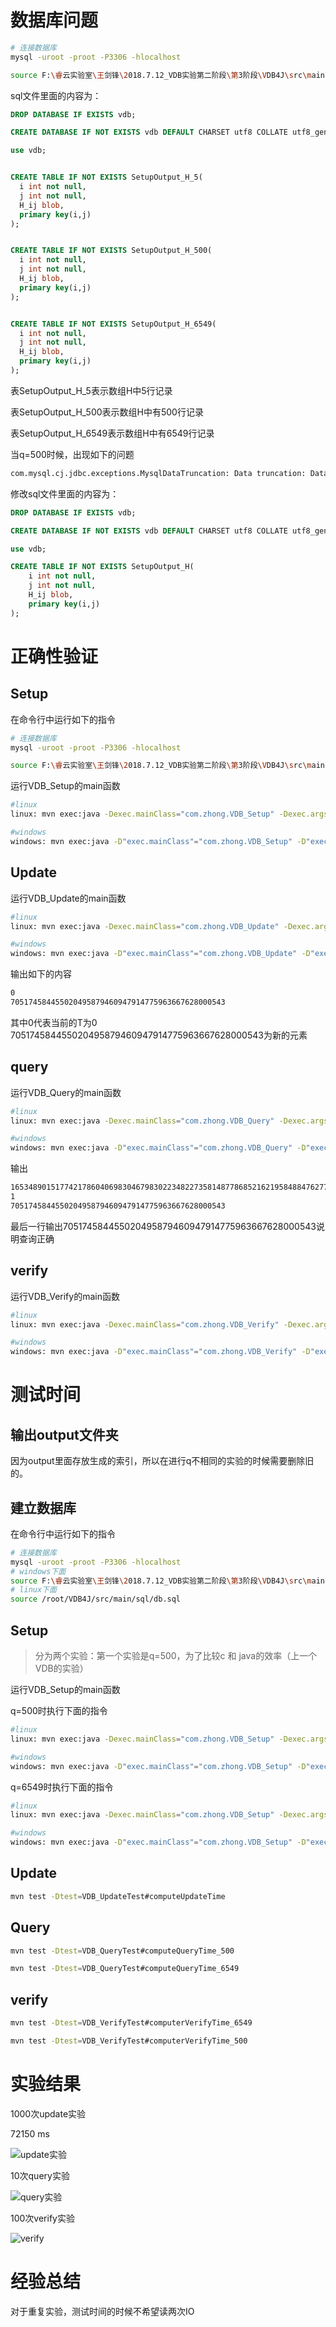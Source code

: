 # 数据库问题

```bash
# 连接数据库
mysql -uroot -proot -P3306 -hlocalhost

source F:\睿云实验室\王剑锋\2018.7.12_VDB实验第二阶段\第3阶段\VDB4J\src\main\sql\db.sql
```

sql文件里面的内容为：

```sql
DROP DATABASE IF EXISTS vdb;

CREATE DATABASE IF NOT EXISTS vdb DEFAULT CHARSET utf8 COLLATE utf8_general_ci;

use vdb;


CREATE TABLE IF NOT EXISTS SetupOutput_H_5(
  i int not null,
  j int not null,
  H_ij blob,
  primary key(i,j)
);


CREATE TABLE IF NOT EXISTS SetupOutput_H_500(
  i int not null,
  j int not null,
  H_ij blob,
  primary key(i,j)
);


CREATE TABLE IF NOT EXISTS SetupOutput_H_6549(
  i int not null,
  j int not null,
  H_ij blob,
  primary key(i,j)
); 
```

表SetupOutput_H_5表示数组H中5行记录

表SetupOutput_H_500表示数组H中有500行记录

表SetupOutput_H_6549表示数组H中有6549行记录


当q=500时候，出现如下的问题

```bash
com.mysql.cj.jdbc.exceptions.MysqlDataTruncation: Data truncation: Data too long for column 'Hi' at row 1
```


修改sql文件里面的内容为：

```sql
DROP DATABASE IF EXISTS vdb;

CREATE DATABASE IF NOT EXISTS vdb DEFAULT CHARSET utf8 COLLATE utf8_general_ci;

use vdb;

CREATE TABLE IF NOT EXISTS SetupOutput_H(
  	i int not null,
  	j int not null,
	H_ij blob,
	primary key(i,j)
); 
```

# 正确性验证

## Setup

在命令行中运行如下的指令

```bash
# 连接数据库
mysql -uroot -proot -P3306 -hlocalhost

source F:\睿云实验室\王剑锋\2018.7.12_VDB实验第二阶段\第3阶段\VDB4J\src\main\sql\db.sql
```

运行VDB_Setup的main函数

```bash
#linux
linux: mvn exec:java -Dexec.mainClass="com.zhong.VDB_Setup" -Dexec.args="5 2"

#windows
windows: mvn exec:java -D"exec.mainClass"="com.zhong.VDB_Setup" -D"exec.args"="5 2"
```


## Update

运行VDB_Update的main函数

```bash
#linux
linux: mvn exec:java -Dexec.mainClass="com.zhong.VDB_Update" -Dexec.args=""

#windows
windows: mvn exec:java -D"exec.mainClass"="com.zhong.VDB_Update" -D"exec.args"=""
```

输出如下的内容

```bash
0
705174584455020495879460947914775963667628000543
```

其中0代表当前的T为0
705174584455020495879460947914775963667628000543为新的元素


## query

运行VDB_Query的main函数


```bash
#linux
linux: mvn exec:java -Dexec.mainClass="com.zhong.VDB_Query" -Dexec.args="0 5"

#windows
windows: mvn exec:java -D"exec.mainClass"="com.zhong.VDB_Query" -D"exec.args"="0 5"
```

输出

```bash
1653489015177421786040698304679830223482273581487786852162195848847627719619831434105629104869126167921348748107071668755058349127339040132871896113341072,3363270268778715147048417617339662786697392457799003768310570405933826800388148524732623704452494542055123103766629955275085298659327024510424429003768407,0
1
705174584455020495879460947914775963667628000543
```

最后一行输出705174584455020495879460947914775963667628000543说明查询正确

## verify


运行VDB_Verify的main函数

```bash
#linux
linux: mvn exec:java -Dexec.mainClass="com.zhong.VDB_Verify" -Dexec.args="0 5"

#windows
windows: mvn exec:java -D"exec.mainClass"="com.zhong.VDB_Verify" -D"exec.args"="0 5"
```

# 测试时间

## 输出output文件夹

因为output里面存放生成的索引，所以在进行q不相同的实验的时候需要删除旧的。


## 建立数据库

在命令行中运行如下的指令

```bash
# 连接数据库
mysql -uroot -proot -P3306 -hlocalhost
# windows下面
source F:\睿云实验室\王剑锋\2018.7.12_VDB实验第二阶段\第3阶段\VDB4J\src\main\sql\db.sql
# linux下面
source /root/VDB4J/src/main/sql/db.sql
```

## Setup

> 分为两个实验：第一个实验是q=500，为了比较c 和 java的效率（上一个VDB的实验）

运行VDB_Setup的main函数

q=500时执行下面的指令

```bash
#linux
linux: mvn exec:java -Dexec.mainClass="com.zhong.VDB_Setup" -Dexec.args="500 2"

#windows
windows: mvn exec:java -D"exec.mainClass"="com.zhong.VDB_Setup" -D"exec.args"="500 2"
```

q=6549时执行下面的指令

```bash
#linux
linux: mvn exec:java -Dexec.mainClass="com.zhong.VDB_Setup" -Dexec.args="6549 2"

#windows
windows: mvn exec:java -D"exec.mainClass"="com.zhong.VDB_Setup" -D"exec.args"="6549 2"
```


## Update


```bash
mvn test -Dtest=VDB_UpdateTest#computeUpdateTime
```


## Query


```bash
mvn test -Dtest=VDB_QueryTest#computeQueryTime_500
```

```bash
mvn test -Dtest=VDB_QueryTest#computeQueryTime_6549
```


## verify


```bash
mvn test -Dtest=VDB_VerifyTest#computerVerifyTime_6549
```


```bash
mvn test -Dtest=VDB_VerifyTest#computerVerifyTime_500
```


# 实验结果


1000次update实验

72150 ms

![update实验](imgs/update实验.PNG)

10次query实验

![query实验](imgs/query实验.PNG)

100次verify实验

![verify](imgs/verify.PNG)




# 经验总结

对于重复实验，测试时间的时候不希望读两次IO
























